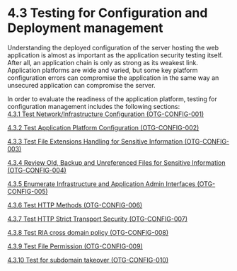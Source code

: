 # 4.3 Testing for Configuration and Deployment management

Understanding the deployed configuration of the server hosting the web application is almost as important as the application security testing itself. After all, an application chain is only as strong as its weakest link. Application platforms are wide and varied, but some key platform configuration errors can compromise the application in the same way an unsecured application can compromise the server.

In order to evaluate the readiness of the application platform, testing for configuration management includes the following sections:\
[4.3.1 Test Network/Infrastructure Configuration (OTG-CONFIG-001) ](<./Test_Network/Infrastructure_Configuration_(OTG-CONFIG-001)>)

[4.3.2 Test Application Platform Configuration (OTG-CONFIG-002) ](<./Test_Application_Platform_Configuration_(OTG-CONFIG-002)>)

[4.3.3 Test File Extensions Handling for Sensitive Information (OTG-CONFIG-003) ](<./Test_File_Extensions_Handling_for_Sensitive_Information_(OTG-CONFIG-003)>)

[4.3.4 Review Old, Backup and Unreferenced Files for Sensitive Information (OTG-CONFIG-004) ](<./Review_Old,_Backup_and_Unreferenced_Files_for_Sensitive_Information_(OTG-CONFIG-004)>)

[4.3.5 Enumerate Infrastructure and Application Admin Interfaces (OTG-CONFIG-005) ](<./Enumerate_Infrastructure_and_Application_Admin_Interfaces_(OTG-CONFIG-005)>)

[4.3.6 Test HTTP Methods (OTG-CONFIG-006) ](<./Test_HTTP_Methods_(OTG-CONFIG-006)>)

[4.3.7 Test HTTP Strict Transport Security (OTG-CONFIG-007) ](<./Test_HTTP_Strict_Transport_Security_(OTG-CONFIG-007)>)

[4.3.8 Test RIA cross domain policy (OTG-CONFIG-008) ](<./Test_RIA_cross_domain_policy_(OTG-CONFIG-008)>)

[4.3.9 Test File Permission (OTG-CONFIG-009)](<./4.3.9 Test File Permission (OTG-CONFIG-009).md>)

[4.3.10 Test for subdomain takeover (OTG-CONFIG-010) ](<./Test for subdomain takeover (OTG-CONFIG-010).md>)
